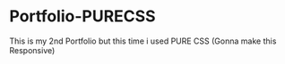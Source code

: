 # Portfolio-PURECSS
This is my 2nd Portfolio but this time i used PURE CSS (Gonna make this Responsive)
